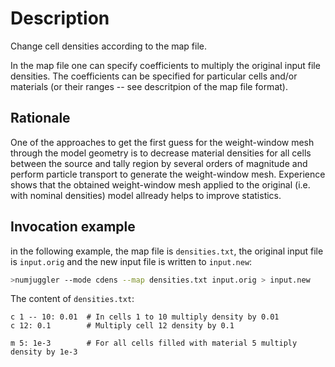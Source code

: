 # Description

Change cell densities according to the map file. 

In the map file one can specify coefficients to multiply the original input
file densities. The coefficients can be specified for particular cells and/or
materials (or their ranges -- see descritpion of the map file format). 

## Rationale

One of the approaches to get the first guess for the 
weight-window mesh through the model geometry is to decrease
material densities for all cells between the source and tally region by several orders of magnitude and 
perform particle transport to generate the weight-window mesh. Experience shows that the obtained weight-window mesh
applied to the original (i.e. with nominal densities) model allready helps to improve statistics. 


## Invocation example

in the following example, the map file is `densities.txt`, the original input
file is `input.orig` and the new input file is written to `input.new`:

```bash
>numjuggler --mode cdens --map densities.txt input.orig > input.new
```

The content of `densities.txt`:

    c 1 -- 10: 0.01  # In cells 1 to 10 multiply density by 0.01
    c 12: 0.1        # Multiply cell 12 density by 0.1

    m 5: 1e-3        # For all cells filled with material 5 multiply density by 1e-3



